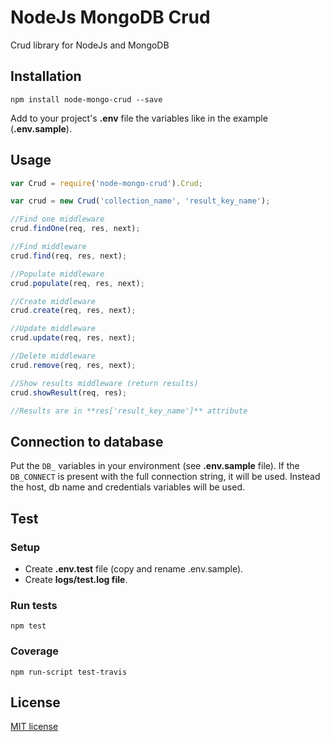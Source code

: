 # NodeJs MongoDB Crud

Crud library for NodeJs and MongoDB

## Installation

```
npm install node-mongo-crud --save
```

Add to your project's **.env** file the variables like in the example (**.env.sample**).

## Usage

```js
var Crud = require('node-mongo-crud').Crud;

var crud = new Crud('collection_name', 'result_key_name');

//Find one middleware
crud.findOne(req, res, next);

//Find middleware
crud.find(req, res, next);

//Populate middleware
crud.populate(req, res, next);

//Create middleware
crud.create(req, res, next);

//Update middleware
crud.update(req, res, next);

//Delete middleware
crud.remove(req, res, next);

//Show results middleware (return results)
crud.showResult(req, res);

//Results are in **res['result_key_name']** attribute
```

## Connection to database

Put the `DB_` variables in your environment (see **.env.sample** file).
If the `DB_CONNECT` is present with the full connection string, it will be used. Instead the host, db name and credentials variables will be used.

## Test

### Setup

* Create **.env.test** file (copy and rename .env.sample).
* Create **logs/test.log file**.

### Run tests
```
npm test
```

### Coverage

```
npm run-script test-travis
```

## License

[MIT license](LICENSE)
